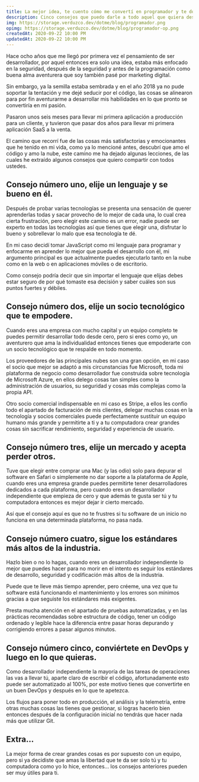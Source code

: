 ```yaml
---
title: La mejor idea, te cuento cómo me convertí en programador y te doy unos consejos. 
description: Cinco consejos que puedo darle a todo aquel que quiera desarrollar desde cero una aplicación y emprender con ella de forma individual.
img: https://storage.verduzco.dev/dotme/blog/programador.png
opimg: https://storage.verduzco.dev/dotme/blog/programador-op.png
createdAt: 2020-09-22 10:00 PM
updatedAt: 2020-09-22 10:00 PM
---
```


Hace ocho años que me llegó por primera vez el pensamiento de ser desarrollador, por aquel entonces era solo una idea, estaba más enfocado en la seguridad, después de la seguridad y antes de la programación como buena alma aventurera que soy también pasé por marketing digital. 

Sin embargo, ya la semilla estaba sembrada y en el año 2018 ya no pude soportar la tentación y me dejé seducir por el código, las cosas se alinearon para por fin aventurarme a desarrollar mis habilidades en lo que pronto se convertiría en mi pasión. 

Pasaron unos seis meses para llevar mi primera aplicación a producción para un cliente, y tuvieron que pasar dos años para llevar mi primera aplicación SaaS a la venta. 

El camino que recorrí fue de las cosas más satisfactorias y emocionantes que he tenido en mi vida, como ya lo mencioné antes, descubrí que amo el código y amo la nube, este camino me ha dejado algunas lecciones, de las cuales he extraído algunos consejos que quiero compartir con todos ustedes.

## Consejo número uno, elije un lenguaje y se bueno en él. 

Después de probar varias tecnologías se presenta una sensación de querer aprenderlas todas y sacar provecho de lo mejor de cada una, lo cual crea cierta frustración, pero elegir este camino es un error, nadie puede ser experto en todas las tecnologías así que tienes que elegir una, disfrutar lo bueno y sobrellevar lo malo que esa tecnología te dé. 

En mi caso decidí tomar JavaScript como mi lenguaje para programar y enfocarme en aprender lo mejor que pueda el desarrollo con él, mi argumento principal es que actualmente puedes ejecutarlo tanto en la nube como en la web o en aplicaciones móviles o de escritorio. 

Como consejo podría decir que sin importar el lenguaje que elijas debes estar seguro de por qué tomaste esa decisión y saber cuáles son sus puntos fuertes y débiles. 

## Consejo número dos, elije un socio tecnológico que te empodere.

Cuando eres una empresa con mucho capital y un equipo completo te puedes permitir desarrollar todo desde cero, pero si eres como yo, un aventurero que ama la individualidad entonces tienes que empoderarte con un socio tecnológico que te respalde en todo momento. 

Los proveedores de las principales nubes son una gran opción, en mi caso el socio que mejor se adaptó a mis circunstancias fue Microsoft, toda mi plataforma de negocio como desarrollador fue construida sobre tecnología de Microsoft Azure, en ellos delego cosas tan simples como la administración de usuarios, su seguridad y cosas más complejas como la propia API. 

Otro socio comercial indispensable en mi caso es Stripe, a ellos les confío todo el apartado de facturación de mis clientes, delegar muchas cosas en la tecnología y socios comerciales puede perfectamente sustituir un equipo humano más grande y permitirte a ti y a tu computadora crear grandes cosas sin sacrificar rendimiento, seguridad y experiencia de usuario.

## Consejo número tres, elije un mercado y acepta perder otros.

Tuve que elegir entre comprar una Mac (y las odio) solo para depurar el software en Safari o simplemente no dar soporte a la plataforma de Apple, cuando eres una empresa grande puedes permitirte tener desarrolladores dedicados a cada plataforma, pero cuando eres un desarrollador independiente que empieza de cero y que además te gusta ser tú y tu computadora entonces es mejor dejar ir cierto mercado. 

Así que el consejo aquí es que no te frustres si tu software de un inicio no funciona en una determinada plataforma, no pasa nada. 

## Consejo número cuatro, sigue los estándares más altos de la industria.

Hazlo bien o no lo hagas, cuando eres un desarrollador independiente lo mejor que puedes hacer para no morir en el intento es seguir los estándares de desarrollo, seguridad y codificación más altos de la industria. 

Puede que te lleve más tiempo aprender, pero créeme, una vez que tu software está funcionando el mantenimiento y los errores son mínimos gracias a que seguiste los estándares más exigentes. 

Presta mucha atención en el apartado de pruebas automatizadas, y en las prácticas recomendadas sobre estructura de código, tener un código ordenado y legible hace la diferencia entre pasar horas depurando y corrigiendo errores a pasar algunos minutos. 

## Consejo número cinco, conviértete en DevOps y luego en lo que quieras.

Como desarrollador independiente la mayoría de las tareas de operaciones las vas a llevar tú, aparte claro de escribir el código, afortunadamente esto puede ser automatizado al 100%, por este motivo tienes que convertirte en un buen DevOps y después en lo que te apetezca. 

Los flujos para poner todo en producción, el análisis y la telemetría, entre otras muchas cosas las tienes que gestionar, si logras hacerlo bien entonces después de la configuración inicial no tendrás que hacer nada más que utilizar Git. 

## Extra... 

La mejor forma de crear grandes cosas es por supuesto con un equipo, pero si ya decidiste que amas la libertad que te da ser solo tú y tu computadora como yo lo hice, entonces... los consejos anteriores pueden ser muy útiles para ti. 